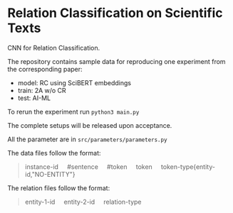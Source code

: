 # Relation Classification on Scientific Texts
CNN for Relation Classification.

The repository contains sample data for reproducing one experiment from the corresponding paper:
  - model: RC using SciBERT embeddings
  - train: 2A w/o CR
  - test: AI-ML
  
To rerun the experiment run ``python3 main.py``

The complete setups will be released upon acceptance.

All the parameter are in ``src/parameters/parameters.py``

The data files follow the format:

>instance-id&nbsp;&nbsp;&nbsp;&nbsp;&nbsp;#sentence&nbsp;&nbsp;&nbsp;&nbsp;&nbsp;#token&nbsp;&nbsp;&nbsp;&nbsp;&nbsp;token&nbsp;&nbsp;&nbsp;&nbsp;&nbsp;token-type{entity-id,"NO-ENTITY"}

The relation files follow the format:
>entity-1-id&nbsp;&nbsp;&nbsp;&nbsp;&nbsp;entity-2-id&nbsp;&nbsp;&nbsp;&nbsp;&nbsp;relation-type
